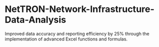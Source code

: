 # NetTRON-Network-Infrastructure-Data-Analysis
Improved data accuracy and reporting efficiency by 25% through the implementation of advanced Excel functions and formulas.

